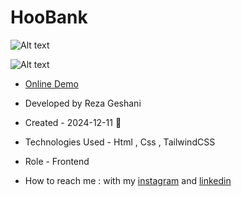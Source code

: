 # HooBank

![Alt text](https://github.com/user-attachments/assets/57211913-c9fc-4b7f-aba5-af46cefb3200)

![Alt text](https://github.com/user-attachments/assets/35ca084e-04f8-4f61-ac68-7e8963285906)

- [Online Demo](https://rezageshaniweb.github.io/HooBank/)

- Developed by Reza Geshani

- Created - 2024-12-11 &#x1F5A4;

- Technologies Used - Html , Css , TailwindCSS

- Role - Frontend

- How to reach me : with my [instagram](https://www.instagram.com/rezageshani_web) and [linkedin](http://www.linkedin.com/in/reza-geshani-web)
